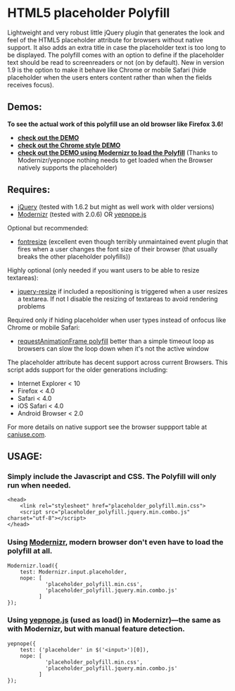 HTML5 placeholder Polyfill
==========================

Lightweight and very robust little jQuery plugin that generates the look and feel of the HTML5 placeholder attribute for browsers without native support. It also adds an extra title in case the placeholder text is too long to be displayed. 
The polyfill comes with an option to define if the placeholder text should be read to screenreaders or not (on by default). New in version 1.9 is the option to make it behave like Chrome or mobile Safari (hide placeholder when the users enters content rather than when the fields receives focus).

Demos:
------
__To see the actual work of this polyfill use an old browser like Firefox 3.6!__

* __[check out the DEMO](http://blog.ginader.de/dev/jquery/HTML5-placeholder-polyfill/)__
* __[check out the Chrome style DEMO](http://blog.ginader.de/dev/jquery/HTML5-placeholder-polyfill/index-chromeish.html)__
* __[check out the DEMO using Modernizr to load the Polyfill](http://blog.ginader.de/dev/jquery/HTML5-placeholder-polyfill/index-modernizr.html)__ (Thanks to Modernizr/yepnope nothing needs to get loaded when the Browser natively supports the placeholder)


Requires:
---------

* [jQuery](http://jquery.com/) (tested with 1.6.2 but might as well work with older versions)
* [Modernizr](http://www.modernizr.com/) (tested with 2.0.6) OR [yepnope.js](http://yepnopejs.com/)

Optional but recommended:

* [fontresize](https://github.com/johnantoni/jquery.onfontresize) (excellent even though terribly unmaintained event plugin that fires when a user changes the font size of their browser (that usually breaks the other placeholder polyfills))

Highly optional (only needed if you want users to be able to resize textareas):

* [jquery-resize](https://github.com/cowboy/jquery-resize) if included a repositioning is triggered when a user resizes a textarea. If not I disable the resizing of textareas to avoid rendering problems

Required only if hiding placeholder when user types instead of onfocus like Chrome or mobile Safari:

* [requestAnimationFrame polyfill](https://gist.github.com/1579671) better than a simple timeout loop as browsers can slow the loop down when it's not the active window

The placeholder attribute has decent support across current Browsers. This script adds support for the older generations including:

* Internet Explorer < 10
* Firefox < 4.0
* Safari < 4.0
* iOS Safari < 4.0
* Android Browser < 2.0

For more details on native support see the browser suppport table at [caniuse.com](http://caniuse.com/#search=placeholder).

USAGE:
------

### Simply include the Javascript and CSS. The Polyfill will only run when needed.

	<head>
		<link rel="stylesheet" href="placeholder_polyfill.min.css">
		<script src="placeholder_polyfill.jquery.min.combo.js" charset="utf-8"></script>
	</head>

### Using [Modernizr](http://www.modernizr.com/), modern browser don't even have to load the polyfill at all.

	Modernizr.load({
	    test: Modernizr.input.placeholder,
	    nope: [
				'placeholder_polyfill.min.css',
				'placeholder_polyfill.jquery.min.combo.js'
	          ]
	});

### Using [yepnope.js](http://yepnopejs.com/) (used as load() in Modernizr)—the same as with Modernizr, but with manual feature detection.

	yepnope({
	    test: ('placeholder' in $('<input>')[0]),
	    nope: [
                'placeholder_polyfill.min.css',
                'placeholder_polyfill.jquery.min.combo.js'
	          ]
	});

